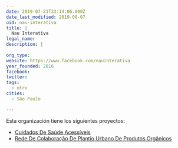 ```yaml
---
date: 2019-07-21T23:14:06.000Z
date_last_modified: 2019-08-07
uid: nau-interativa
title: |
  Nau Interativa
legal_name: 
description: |
  
org_type: 
website: https://www.facebook.com/nauinterativa
year_founded: 2016
facebook: 
twitter: 
tags:
  - otro
cities: 
  - São Paulo

---
```


Esta organización tiene los siguientes proyectos:

- [Cuidados De Saúde Acessíveis](/proyectos/cuidados-de-saude-acessiveis)
- [Rede De Colaboração De Plantio Urbano De Produtos Orgânicos](/proyectos/rede-de-colaboracão-de-plantio-urbano-de-produtos-organicos)
